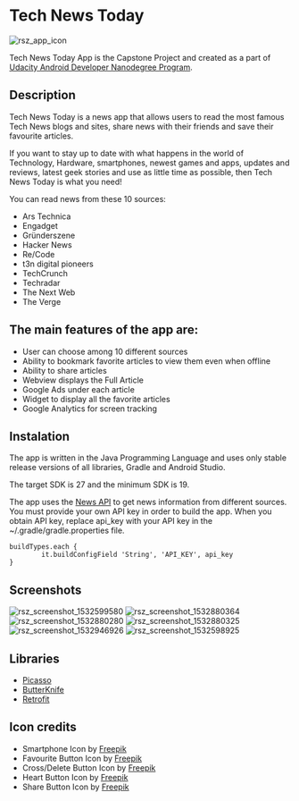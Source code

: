 # Tech News Today

![rsz_app_icon](https://user-images.githubusercontent.com/16197563/43371167-09233522-9395-11e8-9c55-ced271816240.png)

Tech News Today App is the Capstone Project and created as a part of [Udacity Android Developer Nanodegree Program](https://www.udacity.com/course/android-developer-nanodegree-by-google--nd801).

## Description
Tech News Today is a news app that allows users to read the most famous Tech News blogs and sites,
share news with their friends and save their favourite articles.

If you want to stay up to date with what happens in the world of Technology, Hardware, smartphones,
newest games and apps, updates and reviews, latest geek stories and use as little time as possible, then
Tech News Today is what you need!

You can read news from these 10 sources:
* Ars Technica
* Engadget
* Gründerszene
* Hacker News 
* Re/Code 
* t3n digital pioneers
* TechCrunch 
* Techradar
* The Next Web
* The Verge  

## The main features of the app are:
* User can choose among 10 different sources
* Ability to bookmark favorite articles to view them even when offline 
* Ability to share articles
* Webview displays the Full Article
* Google Ads under each article
* Widget to display all the favorite articles
* Google Analytics for screen tracking  

## Instalation 
The app is written in the Java Programming Language and uses only stable release versions of all libraries, Gradle and Android Studio.

The target SDK is 27 and the minimum SDK is 19.

The app uses the [News API](https://newsapi.org) to get news information from different sources. You must provide your own API key in order to build the app. When you obtain API key, replace api_key with your API key in the ~/.gradle/gradle.properties file.
```
buildTypes.each {
        it.buildConfigField 'String', 'API_KEY', api_key
}
```
## Screenshots
![rsz_screenshot_1532599580](https://user-images.githubusercontent.com/16197563/43371235-5051a8ec-9396-11e8-8af7-ab5ce6de4e53.png) ![rsz_screenshot_1532880364](https://user-images.githubusercontent.com/16197563/43371239-5d0f0598-9396-11e8-87ce-0423908f1944.png) ![rsz_screenshot_1532880280](https://user-images.githubusercontent.com/16197563/43371247-8cec5db0-9396-11e8-9c48-fd94a4b0fb24.png)
![rsz_screenshot_1532880325](https://user-images.githubusercontent.com/16197563/43371261-c1ddf45c-9396-11e8-94ba-3f6c72d9bd0d.png) ![rsz_screenshot_1532946926](https://user-images.githubusercontent.com/16197563/43392867-a5ab821a-93fd-11e8-8552-4397e7fad581.png) ![rsz_screenshot_1532598925](https://user-images.githubusercontent.com/16197563/43371408-0bc01b06-939a-11e8-8094-2ead0d1e6c65.png)


## Libraries
* [Picasso](https://github.com/square/picasso)
* [ButterKnife](https://github.com/JakeWharton/butterknife)
* [Retrofit](https://github.com/square/retrofit)

## Icon credits
* Smartphone Icon by [Freepik](https://www.flaticon.com/authors/freepik)
* Favourite Button Icon by [Freepik](https://www.flaticon.com/authors/freepik)
* Cross/Delete Button Icon by [Freepik](https://www.flaticon.com/authors/freepik)
* Heart Button Icon by [Freepik](https://www.flaticon.com/authors/freepik)
* Share Button Icon by [Freepik](https://www.flaticon.com/authors/freepik)

